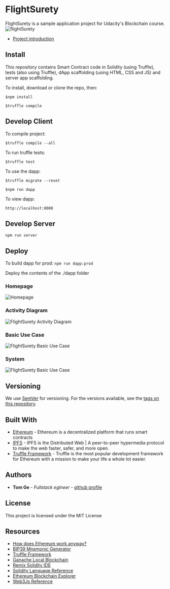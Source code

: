 # FlightSurety

FlightSurety is a sample application project for Udacity's Blockchain course.
![flightSurety](src/Flight-Surety-Dapp-Ethereum.png)

* [Project introduction](https://mp.weixin.qq.com/s?__biz=MzIxNzU3MjA0OA==&mid=2247483673&idx=1&sn=0f97a255bd16a39e69f6e9cb8115a453&chksm=97f6f6a6a0817fb0f50a9d846560834b9bd4ad0494c698a841743d07ac1dd738e13be52a75e7&token=312677330&lang=zh_CN#rd)

## Install

This repository contains Smart Contract code in Solidity (using Truffle), tests (also using Truffle), dApp scaffolding (using HTML, CSS and JS) and server app scaffolding.

To install, download or clone the repo, then:

```
$npm install
```

```
$truffle compile
```

## Develop Client

To compile project:

```
$truffle compile --all
```

To run truffle tests:

```
$truffle test
```

To use the dapp:

```
$truffle migrate --reset
```

```
$npm run dapp
```

To view dapp:

`http://localhost:8000`

## Develop Server
```
npm run server
```

## Deploy

To build dapp for prod:
`npm run dapp:prod`

Deploy the contents of the ./dapp folder
### Homepage

![Homepage](img/homePage.png)

### Activity Diagram

![FlightSurety Activity Diagram](img/activityDiagram.png)

### Basic Use Case

![FlightSurety Basic Use Case ](img/basicUseCase.png)

### System

![FlightSurety Basic Use Case ](img/system.png)

## Versioning

We use [SemVer](http://semver.org/) for versioning. For the versions available, see the [tags on this repository](https://github.com/your/project/tags).

## Built With

* [Ethereum](https://www.ethereum.org/) - Ethereum is a decentralized platform that runs smart contracts
* [IPFS](https://ipfs.io/) - IPFS is the Distributed Web | A peer-to-peer hypermedia protocol
to make the web faster, safer, and more open.
* [Truffle Framework](http://truffleframework.com/) - Truffle is the most popular development framework for Ethereum with a mission to make your life a whole lot easier.

## Authors

* **Tom Ge** - *Fullstack egineer* - [github profile](https://github.com/tomgtqq)

## License

This project is licensed under the MIT License

## Resources

* [How does Ethereum work anyway?](https://medium.com/@preethikasireddy/how-does-ethereum-work-anyway-22d1df506369)
* [BIP39 Mnemonic Generator](https://iancoleman.io/bip39/)
* [Truffle Framework](http://truffleframework.com/)
* [Ganache Local Blockchain](http://truffleframework.com/ganache/)
* [Remix Solidity IDE](https://remix.ethereum.org/)
* [Solidity Language Reference](http://solidity.readthedocs.io/en/v0.4.24/)
* [Ethereum Blockchain Explorer](https://etherscan.io/)
* [Web3Js Reference](https://github.com/ethereum/wiki/wiki/JavaScript-API)
